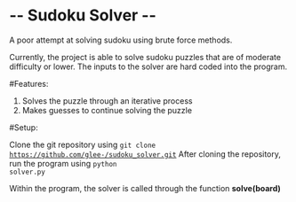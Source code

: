 # -- Sudoku Solver --
A poor attempt at solving sudoku using brute force methods.

Currently, the project is able to solve sudoku puzzles that are of moderate difficulty or lower.
The inputs to the solver are hard coded into the program.

#Features:
1. Solves the puzzle through an iterative process
2. Makes guesses to continue solving the puzzle

#Setup:

Clone the git repository using <code>git clone https://github.com/glee-/sudoku_solver.git</code>
After cloning the repository, run the program using <code>python solver.py</code>

Within the program, the solver is called through the function <b>solve(board)</b>
